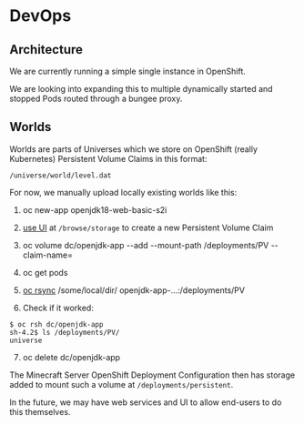 # DevOps

## Architecture

We are currently running a simple single instance in OpenShift.

We are looking into expanding this to multiple dynamically started and stopped Pods routed through a bungee proxy.


## Worlds

Worlds are parts of Universes which we store on OpenShift (really Kubernetes) Persistent Volume Claims in this format:

    /universe/world/level.dat
    
For now, we manually upload locally existing worlds like this:

  1. oc new-app openjdk18-web-basic-s2i

  2. [use UI](https://github.com/openshift/origin/issues/10700) at `/browse/storage` to create a new Persistent Volume Claim
  
  3. oc volume dc/openjdk-app --add --mount-path /deployments/PV --claim-name=<the name you gave the new PVC above>

  4. oc get pods

  5. [oc rsync](https://docs.openshift.org/latest/dev_guide/copy_files_to_container.html) /some/local/dir/ openjdk-app-...:/deployments/PV

  6. Check if it worked:

    $ oc rsh dc/openjdk-app
    sh-4.2$ ls /deployments/PV/
    universe

  7. oc delete dc/openjdk-app

The Minecraft Server OpenShift Deployment Configuration then has storage added to mount such a volume at `/deployments/persistent`.

In the future, we may have web services and UI to allow end-users to do this themselves.
